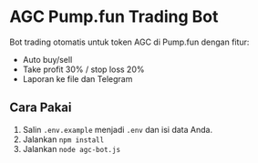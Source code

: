 # AGC Pump.fun Trading Bot

Bot trading otomatis untuk token AGC di Pump.fun dengan fitur:
- Auto buy/sell
- Take profit 30% / stop loss 20%
- Laporan ke file dan Telegram

## Cara Pakai

1. Salin `.env.example` menjadi `.env` dan isi data Anda.
2. Jalankan `npm install`
3. Jalankan `node agc-bot.js`

